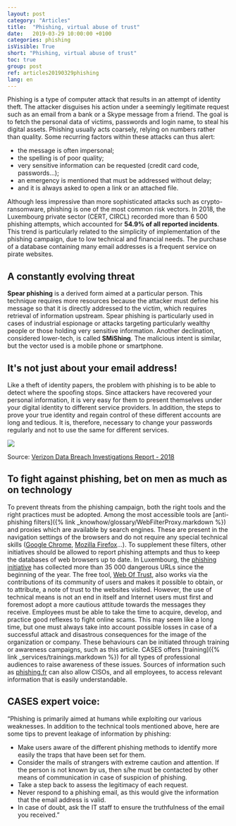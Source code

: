 ```yaml
---
layout: post
category: "Articles"
title:  "Phishing, virtual abuse of trust"
date:   2019-03-29 10:00:00 +0100
categories: phishing
isVisible: True
short: "Phishing, virtual abuse of trust"
toc: true
group: post
ref: articles20190329phishing
lang: en
---
```

Phishing is a type of computer attack that results in an attempt of identity theft. The attacker disguises his action under a seemingly legitimate request such as an email from a bank or a Skype message from a friend. The goal is to fetch the personal data of victims, passwords and login name, to steal his digital assets. Phishing usually acts coarsely, relying on numbers rather than quality. Some recurring factors within these attacks can thus alert:
*	the message is often impersonal;
*	the spelling is of poor quality;
*	very sensitive information can be requested (credit card code, passwords...);
*	an emergency is mentioned that must be addressed without delay;
*	and it is always asked to open a link or an attached file.

Although less impressive than more sophisticated attacks such as crypto-ransomware, phishing is one of the most common risk vectors. In 2018, the Luxembourg private sector (CERT, CIRCL) recorded more than 6 500 phishing attempts, which accounted for **54.9% of all reported incidents**. This trend is particularly related to the simplicity of implementation of the phishing campaign, due to low technical and financial needs. The purchase of a database containing many email addresses is a frequent service on pirate websites.

## A constantly evolving threat
**Spear phishing** is a derived form aimed at a particular person. This technique requires more resources because the attacker must define his message so that it is directly addressed to the victim, which requires retrieval of information upstream. Spear phishing is particularly used in cases of industrial espionage or attacks targeting particularly wealthy people or those holding very sensitive information. Another declination, considered lower-tech, is called **SMiShing**. The malicious intent is similar, but the vector used is a mobile phone or smartphone.

## It's not just about your email address!
Like a theft of identity papers, the problem with phishing is to be able to detect where the spoofing stops. Since attackers have recovered your personal information, it is very easy for them to present themselves under your digital identity to different service providers. In addition, the steps to prove your true identity and regain control of these different accounts are long and tedious. It is, therefore, necessary to change your passwords regularly and not to use the same for different services.

<img src="{% link assets/img/2019/phishing_en.png %}" />

Source: [Verizon Data Breach Investigations Report - 2018](https://www.phishingbox.com/assets/files/images/Verizon-Data-Breach-Investigations-Report-2018.pdf)

## To fight against phishing, bet on men as much as on technology
To prevent threats from the phishing campaign, both the right tools and the right practices must be adopted.
Among the most accessible tools are [anti-phishing filters]({% link _knowhow/glossary/WebFilterProxy.markdown %}) and proxies which are available by search engines. These are present in the navigation settings of the browsers and do not require any special technical skills ([Google Chrome](https://support.google.com/chrome/answer/114836?hl=fr&ref_topic=7437824), [Mozilla Firefox](https://support.mozilla.org/en-US/kb/how-does-phishing-and-malware-protection-work)...). To supplement these filters, other initiatives should be allowed to report phishing attempts and thus to keep the databases of web browsers up to date. In Luxembourg, the [phishing initiative](https://phishing-initiative.lu/contrib/) has collected more than 35 000 dangerous URLs since the beginning of the year. The free tool, [Web Of Trust](https://www.mywot.com/), also works via the contributions of its community of users and makes it possible to obtain, or to attribute, a note of trust to the websites visited.
However, the use of technical means is not an end in itself and Internet users must first and foremost adopt a more cautious attitude towards the messages they receive. Employees must be able to take the time to acquire, develop, and practice good reflexes to fight online scams. This may seem like a long time, but one must always take into account possible losses in case of a successful attack and disastrous consequences for the image of the organization or company. These behaviours can be initiated through training or awareness campaigns, such as this article. CASES offers [training]({% link _services/trainings.markdown %}) for all types of professional audiences to raise awareness of these issues. Sources of information such as [phishing.fr](http://phishing.fr) can also allow CISOs, and all employees, to access relevant information that is easily understandable.

## CASES expert voice:
“Phishing is primarily aimed at humans while exploiting our various weaknesses. In addition to the technical tools mentioned above, here are some tips to prevent leakage of information by phishing:
*	Make users aware of the different phishing methods to identify more easily the traps that have been set for them.
*	Consider the mails of strangers with extreme caution and attention. If the person is not known by us, then s/he must be contacted by other means of communication in case of suspicion of phishing.
*	Take a step back to assess the legitimacy of each request.
*	Never respond to a phishing email, as this would give the information that the email address is valid.
*	In case of doubt, ask the IT staff to ensure the truthfulness of the email you received.”
